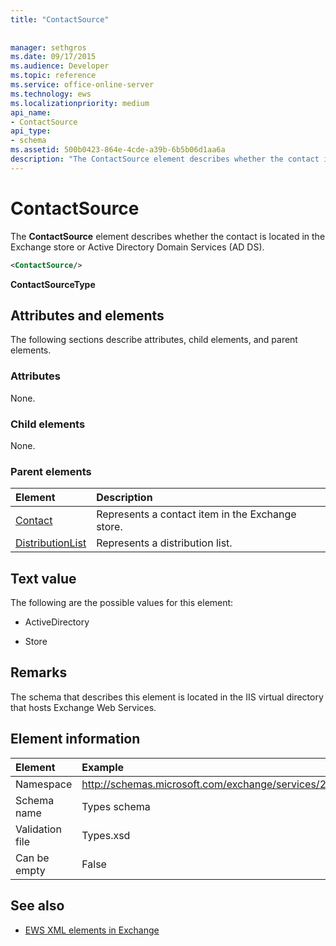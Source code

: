 ```yaml
---
title: "ContactSource"
 
 
manager: sethgros
ms.date: 09/17/2015
ms.audience: Developer
ms.topic: reference
ms.service: office-online-server
ms.technology: ews
ms.localizationpriority: medium
api_name:
- ContactSource
api_type:
- schema
ms.assetid: 500b0423-864e-4cde-a39b-6b5b06d1aa6a
description: "The ContactSource element describes whether the contact is located in the Exchange store or Active Directory Domain Services (AD DS)."
---
```


# ContactSource

The **ContactSource** element describes whether the contact is located in the Exchange store or Active Directory Domain Services (AD DS). 
  
```xml
<ContactSource/>
```

 **ContactSourceType**
## Attributes and elements

The following sections describe attributes, child elements, and parent elements.
  
### Attributes

None.
  
### Child elements

None.
  
### Parent elements

|**Element**|**Description**|
|:-----|:-----|
|[Contact](contact.md) <br/> |Represents a contact item in the Exchange store.  <br/> |
|[DistributionList](distributionlist.md) <br/> |Represents a distribution list.  <br/> |
   
## Text value

The following are the possible values for this element:
  
- ActiveDirectory
    
- Store
    
## Remarks

The schema that describes this element is located in the IIS virtual directory that hosts Exchange Web Services.
  
## Element information

| Element | Example |
|:-----|:-----|
|Namespace  <br/> |http://schemas.microsoft.com/exchange/services/2006/types  <br/> |
|Schema name  <br/> |Types schema  <br/> |
|Validation file  <br/> |Types.xsd  <br/> |
|Can be empty  <br/> |False  <br/> |
   
## See also



- [EWS XML elements in Exchange](ews-xml-elements-in-exchange.md)

